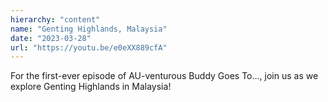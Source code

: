 ```yaml
---
hierarchy: "content"
name: "Genting Highlands, Malaysia"
date: "2023-03-28"
url: "https://youtu.be/e0eXX889cfA"
---
```


For the first-ever episode of AU-venturous Buddy Goes To…, join us as we explore Genting Highlands in Malaysia!